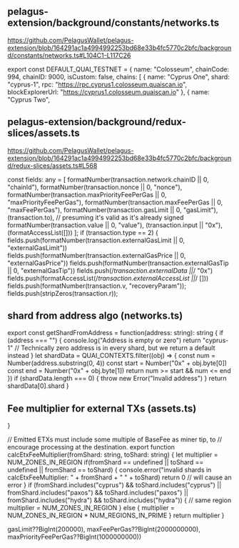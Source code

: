 ## pelagus-extension/background/constants/networks.ts

https://github.com/PelagusWallet/pelagus-extension/blob/164291ac1a4994992253bd68e33b4fc5770c2bfc/background/constants/networks.ts#L104C1-L117C26

export const DEFAULT_QUAI_TESTNET = {
  name: "Colosseum",
  chainCode: 994,
  chainID: 9000,
  isCustom: false,
  chains: [
    {
      name: "Cyprus One",
      shard: "cyprus-1",
      rpc: "https://rpc.cyprus1.colosseum.quaiscan.io",
      blockExplorerUrl: "https://cyprus1.colosseum.quaiscan.io"
    },
    {
      name: "Cyprus Two",


## pelagus-extension/background/redux-slices/assets.ts

https://github.com/PelagusWallet/pelagus-extension/blob/164291ac1a4994992253bd68e33b4fc5770c2bfc/background/redux-slices/assets.ts#L568

  const fields: any = [
      formatNumber(transaction.network.chainID || 0, "chainId"),
      formatNumber(transaction.nonce || 0, "nonce"),
      formatNumber(transaction.maxPriorityFeePerGas || 0, "maxPriorityFeePerGas"),
      formatNumber(transaction.maxFeePerGas || 0, "maxFeePerGas"),
      formatNumber(transaction.gasLimit || 0, "gasLimit"),
      (transaction.to), // presuming it's valid as it's already signed
      formatNumber(transaction.value || 0, "value"),
      (transaction.input || "0x"),
      (formatAccessList([]))
  ];
      if (transaction.type == 2) {
        fields.push(formatNumber(transaction.externalGasLimit || 0, "externalGasLimit"))
        fields.push(formatNumber(transaction.externalGasPrice || 0, "externalGasPrice"))
        fields.push(formatNumber(transaction.externalGasTip || 0, "externalGasTip"))
        fields.push(/*transaction.externalData ||*/ "0x")
        fields.push(formatAccessList(/*transaction.externalAccessList ||*/ []))
        fields.push(formatNumber(transaction.v, "recoveryParam"));
        fields.push(stripZeros(transaction.r));


## shard from address algo (networks.ts)

export const getShardFromAddress = function(address: string): string {
  if (address === "") {
    console.log("Address is empty or zero")
    return "cyprus-1" // Technically zero address is in every shard, but we return a default instead
  }
  let shardData = QUAI_CONTEXTS.filter((obj) => {
    const num = Number(address.substring(0, 4))
    const start = Number("0x" + obj.byte[0])
    const end = Number("0x" + obj.byte[1])
    return num >= start && num <= end
  })
  if (shardData.length === 0) {
    throw new Error("Invalid address")
}
return shardData[0].shard
}

## Fee multiplier for external TXs (assets.ts)

}

// Emitted ETXs must include some multiple of BaseFee as miner tip, to
// encourage processing at the destination.
export function calcEtxFeeMultiplier(fromShard: string, toShard: string) {
	let multiplier = NUM_ZONES_IN_REGION
  if(fromShard == undefined || toShard == undefined || fromShard == toShard) {
    console.error("invalid shards in calcEtxFeeMultiplier: " + fromShard + " " + toShard)
    return 0 // will cause an error
  }
	if (fromShard.includes("cyprus") && toShard.includes("cyprus") || fromShard.includes("paxos") && toShard.includes("paxos") || fromShard.includes("hydra") && toShard.includes("hydra")) {
    // same region
		multiplier = NUM_ZONES_IN_REGION
	} else {
    multiplier = NUM_ZONES_IN_REGION * NUM_REGIONS_IN_PRIME
  }
	return multiplier
}

gasLimit??BigInt(200000), maxFeePerGas??BigInt(2000000000), maxPriorityFeePerGas??BigInt(1000000000))
